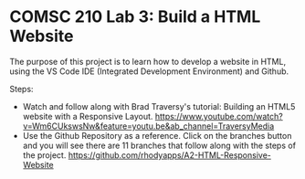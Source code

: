 # COMSC 210 Lab 3: Build a HTML Website
The purpose of this project is to learn how to develop a website in HTML, using the VS Code IDE (Integrated Development Environment) and Github.

Steps:
- Watch and follow along with Brad Traversy's tutorial: Building an HTML5 website with a Responsive Layout.
    https://www.youtube.com/watch?v=Wm6CUkswsNw&feature=youtu.be&ab_channel=TraversyMedia    
- Use the Github Repository as a reference. Click on the branches button and you will see there are 11 branches that follow along with the steps of the project.
    https://github.com/rhodyapps/A2-HTML-Responsive-Website